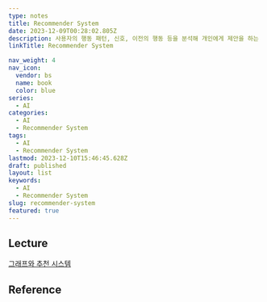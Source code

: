 ```yaml
---
type: notes
title: Recommender System
date: 2023-12-09T00:28:02.805Z
description: 사용자의 행동 패턴, 신호, 이전의 행동 등을 분석해 개인에게 제안을 하는 것에 맞춤화된 기술
linkTitle: Recommender System

nav_weight: 4
nav_icon:
  vendor: bs
  name: book
  color: blue
series:
  - AI
categories:
  - AI
  - Recommender System
tags:
  - AI
  - Recommender System
lastmod: 2023-12-10T15:46:45.628Z
draft: published
layout: list
keywords:
  - AI
  - Recommender System
slug: recommender-system
featured: true
---
```


## Lecture

[그래프와 추천 시스템](https://www.boostcourse.org/ai211)

## Reference
